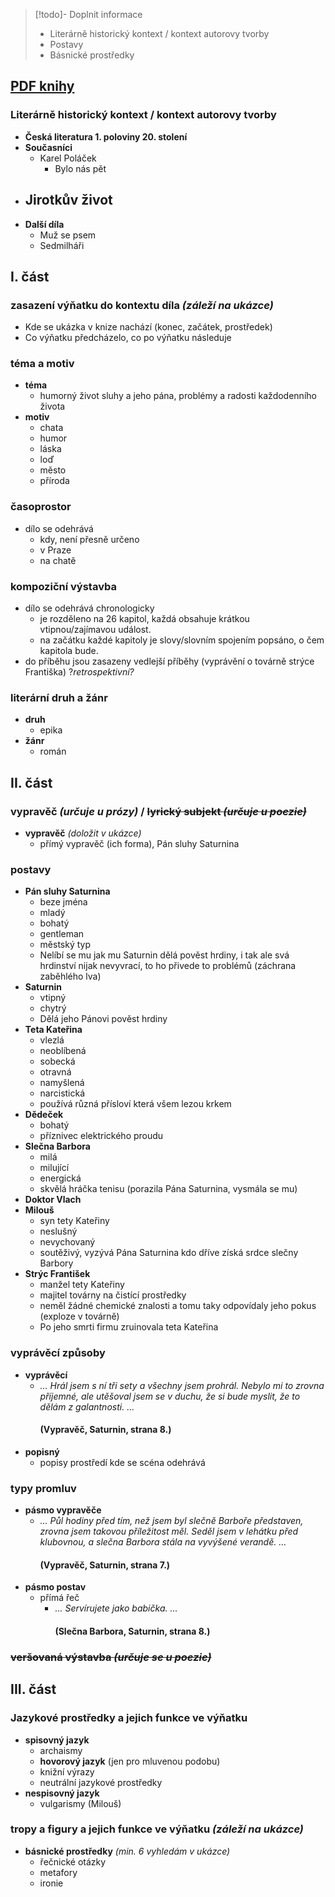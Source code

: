 > [!todo]- Doplnit informace
> - Literárně historický kontext / kontext autorovy tvorby
> - Postavy
> - Básnické prostředky
## [PDF knihy](https://www.gmct.cz/media/files/library/PDF/Saturnin%20-%20Zden%C4%9Bk%20Jirotka.pdf)
### Literárně historický kontext / kontext autorovy tvorby
- **Česká literatura 1. poloviny 20. stolení**
- **Současníci**
	- Karel Poláček
		- Bylo nás pět
- **Jirotkův život**
	- 
- **Další díla**
	- Muž se psem
	- Sedmilháři
## I. část

### zasazení výňatku do kontextu díla *(záleží na ukázce)*
- Kde se ukázka v knize nachází (konec, začátek, prostředek)
- Co výňatku předcházelo, co po výňatku následuje 
### téma a motiv
- **téma**
	- humorný život sluhy a jeho pána, problémy a radosti každodenního života
- **motiv**
	- chata
	- humor
	- láska
	- loď
	- město
	- příroda
### časoprostor
- dílo se odehrává 
	- kdy, není přesně určeno
	- v Praze
	- na chatě
### kompoziční výstavba
- dílo se odehrává chronologicky
	- je rozděleno na 26 kapitol, každá obsahuje krátkou vtipnou/zajímavou událost.
	- na začátku každé kapitoly je slovy/slovním spojením popsáno, o čem kapitola bude.
- do příběhu jsou zasazeny vedlejší příběhy (vyprávění o továrně strýce Františka) ?*retrospektivní?*
### literární druh a žánr
- **druh**
	- epika
- **žánr**
	- román
## II. část
### vypravěč *(určuje u prózy)* / ~~lyrický subjekt *(určuje u poezie)*~~
- **vypravěč** *(doložit v ukázce)*
	- přímý vypravěč (ich forma), Pán sluhy Saturnina
### postavy
- **Pán sluhy Saturnina**
	- beze jména
	- mladý
	- bohatý
	- gentleman
	- městský typ
	- Nelíbí se mu jak mu Saturnin dělá pověst hrdiny, i tak ale svá hrdinství nijak nevyvrací, to ho přivede to problémů (záchrana zaběhlého lva)
- **Saturnin**
	- vtipný
	- chytrý
	- Dělá jeho Pánovi pověst hrdiny
- **Teta Kateřina**
	- vlezlá
	- neoblíbená
	- sobecká
	- otravná
	- namyšlená
	- narcistická
	- používá různá přísloví která všem lezou krkem
- **Dědeček**
	- bohatý
	- příznivec elektrického proudu
- **Slečna Barbora**
	- milá
	- milující
	- energická
	- skvělá hráčka tenisu (porazila Pána Saturnina, vysmála se mu)
- **Doktor Vlach**
- **Milouš**
	- syn tety Kateřiny
	- neslušný
	- nevychovaný
	- soutěživý, vyzývá Pána Saturnina kdo dříve získá srdce slečny Barbory
- **Strýc František**
	- manžel tety Kateřiny
	- majitel továrny na čistící prostředky
	- neměl žádné chemické znalosti a tomu taky odpovídaly jeho pokus (exploze v továrně)
	- Po jeho smrti firmu zruinovala teta Kateřina
### vyprávěcí způsoby
- **vyprávěcí**
	- *… Hrál jsem s ní tři sety a všechny jsem prohrál. Nebylo mi to zrovna příjemné, ale utěšoval jsem se v duchu, že si bude myslit, že to dělám z galantnosti. …*
	  #### (Vypravěč, Saturnin, strana 8.)
- **popisný**
	- popisy prostředí kde se scéna odehrává
### typy promluv
- **pásmo vypravěče**
	- *… Půl hodiny před tím, než jsem byl slečně Barboře představen, zrovna jsem takovou příležitost měl. Seděl jsem v lehátku před klubovnou, a slečna Barbora stála na vyvýšené verandě. …*
	  #### (Vypravěč, Saturnin, strana 7.)
- **pásmo postav**
	- přímá řeč
		- *... Servírujete jako babička. ...*
		  #### (Slečna Barbora, Saturnin, strana 8.)
### ~~veršovaná výstavba  *(určuje se u poezie)*~~
## III. část
### Jazykové prostředky a jejich funkce ve výňatku
- **spisovný jazyk**
	- archaismy
	- **hovorový jazyk** (jen pro mluvenou podobu)
	- knižní výrazy
	- neutrální jazykové prostředky
- **nespisovný jazyk**
	- vulgarismy (Milouš)
### tropy a figury a jejich funkce ve výňatku *(záleží na ukázce)*
- **básnické prostředky** *(min. 6 vyhledám v ukázce)*
	- řečnické otázky
	- metafory
	- ironie